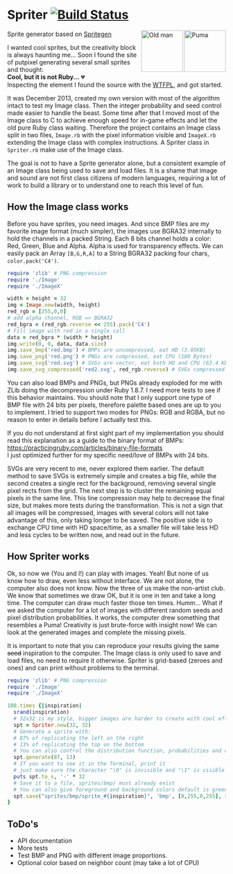 # Spriter [![Build Status](https://travis-ci.org/Maumagnaguagno/Spriter.svg)](https://travis-ci.org/Maumagnaguagno/Spriter)
<a href="https://rawgithub.com/Maumagnaguagno/Spriter/master/sprites/svgc/sprite_65.svg" target="_blank">
<img src="https://rawgithub.com/Maumagnaguagno/Spriter/master/sprites/svgc/sprite_65.svg" align="right" width="96px" title="Puma" border="0"/>
</a>

<a href="https://rawgithub.com/Maumagnaguagno/Spriter/master/sprites/svgc/sprite_64.svg" target="_blank">
<img src="https://rawgithub.com/Maumagnaguagno/Spriter/master/sprites/svgc/sprite_64.svg" align="right" width="96px" title="Old man" border="0"/>
</a>

Sprite generator based on [Spritegen](http://tools.putpixel.com/spritegen.html)

I wanted cool sprites, but the creativity block is always haunting me...
Soon I found the site of putpixel generating several small sprites and thought:  
  **Cool, but it is not Ruby...** :broken_heart:  
Inspecting the element I found the source with the [WTFPL](http://www.wtfpl.net/), and got started.

It was December 2013, created my own version with most of the algorithm intact to test my Image class.
Then the integer probability and seed control made easier to handle the beast.
Some time after that I moved most of the Image class to C to achieve enough speed for in-game effects and let the old pure Ruby class waiting.
Therefore the project contains an Image class split in two files, ```Image.rb``` with the pixel information visible and ```ImageX.rb``` extending the Image class with complex instructions.
A Spriter class in ```Spriter.rb``` make use of the Image class.

The goal is not to have a Sprite generator alone, but a consistent example of an Image class being used to save and load files.
It is a shame that image and sound are not first class citizens of modern languages, requiring a lot of work to build a library or to understand one to reach this level of fun.

## How the Image class works
Before you have sprites, you need images. 
And since BMP files are my favorite image format (much simpler), the images use BGRA32 internally to hold the channels in a packed String.
Each 8 bits channel holds a color: Red, Green, Blue and Alpha.
Alpha is used for transparency effects.
We can easily pack an Array ```[B,G,R,A]``` to a String BGRA32 packing four chars, ```color.pack('C4')```.

```Ruby
require 'zlib' # PNG compression
require './Image'
require './ImageX'

width = height = 32
img = Image.new(width, height)
red_rgb = [255,0,0]
# add alpha channel, RGB => BGRA32
red_bgra = (red_rgb.reverse << 255).pack('C4')
# Fill image with red in a single call
data = red_bgra * (width * height)
img.write(0, 0, data, data.size)
img.save_bmp('red.bmp') # BMPs are uncompressed, eat HD (3.05KB)
img.save_png('red.png') # PNGs are compressed, eat CPU (100 Bytes)
img.save_svg('red.svg') # SVGs are vector, eat both HD and CPU (63.4 KB)
img.save_svg_compressed('red2.svg', red_rgb.reverse) # SVGs compressed (149 bytes)
```

You can also load BMPs and PNGs, but PNGs already exploded for me with ZLib doing the decompression under Ruby 1.8.7.
I need more tests to see if this behavior maintains.
You should note that I only support one type of BMP file with 24 bits per pixels, therefore palette based ones are up to you to implement.
I tried to support two modes for PNGs: RGB and RGBA, but no reason to enter in details before I actually test this.

If you do not understand at first sight part of my implementation you should read this explanation as a guide to the binary format of BMPs: https://practicingruby.com/articles/binary-file-formats  
I just optimized further for my specific need/love of BMPs with 24 bits.

SVGs are very recent to me, never explored them earlier.
The default method to save SVGs is extremely simple and creates a big file, while the second creates a single rect for the background, removing several single pixel rects from the grid.
The next step is to cluster the remaining equal pixels in the same line.
This line compression may help to decrease the final size, but makes more tests during the transformation.
This is not a sign that all images will be compressed, images with several colors will not take advantage of this, only taking longer to be saved.
The positive side is to exchange CPU time with HD space/time, as a smaller file will take less HD and less cycles to be written now, and read out in the future.

## How Spriter works
Ok, so now we (You and I!) can play with images.
Yeah!
But none of us know how to draw, even less without interface.
We are not alone, the computer also does not know.
Now the three of us make the non-artist club.
We know that sometimes we draw OK, but it is one in ten and take a long time.
The computer can draw much faster those ten times.
Humm...
What if we asked the computer for a lot of images with different random seeds and pixel distribution probabilities.
It works, the computer drew something that resembles a Puma!
Creativity is just brute-force with insight now!
We can look at the generated images and complete the missing pixels.

It is important to note that you can reproduce your results giving the same ~~seed~~ inspiration to the computer.
The Image class is only used to save and load files, no need to require it otherwise.
Spriter is grid-based (zeroes and ones) and can print without problems to the terminal.

```Ruby
require 'zlib' # PNG compression
require './Image'
require './ImageX'

100.times {|inspiration|
  srand(inspiration)
  # 32x32 is my style, bigger images are harder to create with cool effects
  spt = Spriter.new(32, 32)
  # Generate a sprite with:
  # 87% of replicating the left on the right
  # 13% of replicating the top on the bottom
  # You can also control the distribution function, probabilities and cleaning/adding lose pixels
  spt.generate(87, 13)
  # If you want to see it in the Terminal, print it
  # just make sure the character "\0" is invisible and "\1" is visible
  puts spt.to_s, '-' * 32
  # Save it to a file, sprites/bmp/ must already exist
  # You can also give foreground and background colors default is green on black
  spt.save("sprites/bmp/sprite_#{inspiration}", 'bmp', [0,255,0,255], [0,0,0,255])
}
```

## ToDo's
- API documentation
- More tests
- Test BMP and PNG with different image proportions.
- Optional color based on neighbor count (may take a lot of CPU)
